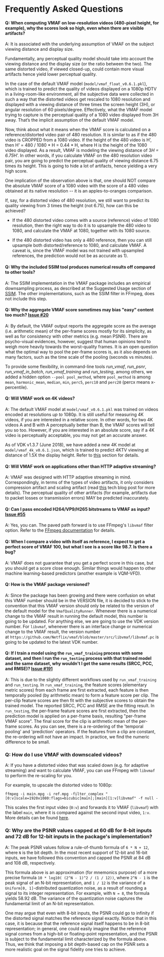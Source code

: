 # Frequently Asked Questions

#### Q: When computing VMAF on low-resolution videos (480-pixel height, for example), why the scores look so high, even when there are visible artifacts?

A: It is associated with the underlying assumption of VMAF on the subject viewing distance and display size.

Fundamentally, any perceptual quality model should take into account the viewing distance and the display size (or the ratio between the two). The same distorted video, if viewed closed-up, could contain more visual artifacts hence yield lower perceptual quality.

In the case of the default VMAF model (`model/vmaf_float_v0.6.1.pkl`), which is trained to predict the quality of videos displayed on a 1080p HDTV in a living-room-like environment, all the subjective data were collected in such a way that the distorted videos get rescaled to 1080 resolution and displayed with a viewing distance of three times the screen height (3H), or angular resolution of 60 pixels/degree. Effectively, what the VMAF model trying to capture is the perceptual quality of a 1080 video displayed from 3H away. That’s the implicit assumption of the default VMAF model.

Now, think about what it means when the VMAF score is calculated on a reference/distorted video pair of 480 resolution. It is similar to as if the 480 video is CROPPED from a 1080 video. If the height of the 480 video is H’, then H’ = 480 / 1080 * H = 0.44 * H, where H is the height of the 1080 video displayed. As a result, VMAF is modeling the viewing distance of 3*H = 6.75*H’. In other words, if you calculate VMAF on the 480 resolution video pair, you are going to predict the perceptual quality of viewing distance 6.75 times its height. This is going to hide a lot of artifacts, hence yielding a very high score. 

One implication of the observation above is that, one should NOT compare the absolute VMAF score of a 1080 video with the score of a 480 video obtained at its native resolution -- it is an apples-to-oranges comparison.

If, say, for a distorted video of 480 resolution, we still want to predict its quality viewing from 3 times the height (not 6.75), how can this be achieved? 

- If the 480 distorted video comes with a source (reference) video of 1080 resolution, then the right way to do it is to upsample the 480 video to 1080, and calculate the VMAF at 1080, together with its 1080 source.

- If the 480 distorted video has only a 480 reference, then you can still upsample both distorted/reference to 1080, and calculate VMAF. A caveat is, since the VMAF model was not trained with upsampled references, the prediction would not be as accurate as 1).

#### Q: Why the included SSIM tool produces numerical results off compared to other tools?

A: The SSIM implementation in the VMAF package includes an empirical downsampling process, as described at the Suggested Usage section of [SSIM](https://ece.uwaterloo.ca/~z70wang/research/ssim/). The other implementations, such as the SSIM filter in FFmpeg, does not include this step.

#### Q: Why the aggregate VMAF score sometimes may bias "easy" content too much? [Issue #20](https://github.com/Netflix/vmaf/issues/20)

A: By default, the VMAF output reports the aggregate score as the average (i.e. arithmetic mean) of the per-frame scores mostly for its simplicity, as well as for consistency with other metrics (e.g. mean PSNR). There are psycho-visual evidences, however, suggest that human opinions tend to weigh more heavily towards the worst-quality frames. It is an open question what the optimal way to pool the per-frame scores is, as it also depends on many factors, such as the time scale of the pooling (seconds vs minutes).

To provide some flexibility, in command-line tools *run_vmaf*, *run_psnr*, *run_vmaf_in_batch*, *run_vmaf_training* and *run_testing*, among others, we added a hidden option `--pool pool_method`, where `pool_method` is among `mean`, `harmonic_mean`, `median`, `min`, `perc5`, `perc10` and `perc20` (percx means x-percentile).

#### Q: Will VMAF work on 4K videos?

A: The default VMAF model at `model/vmaf_v0.6.1.pkl` was trained on videos encoded at resolutions *up to* 1080p. It is still useful for measuring 4K videos, if you are interested in a relative score. In other words, for two 4K videos A and B with A perceptually better than B, the VMAF scores will tell you so too. However, if you are interested in an absolute score, say if a 4K video is perceptually acceptable, you may not get an accurate answer.

As of VDK v1.3.7 (June 2018), we have added a new 4K model at `model/vmaf_4k_v0.6.1.json`, which is trained to predict 4KTV viewing at distance of 1.5X the display height. Refer to [this](resource/doc/models.md/#predict-quality-on-a-4ktv-screen-at-15h) section for details.

#### Q: Will VMAF work on applications other than HTTP adaptive streaming?

A: VMAF was designed with HTTP adaptive streaming in mind. Correspondingly, in terms of the types of video artifacts, it only considers compression artifact and scaling artifact (read [this](http://techblog.netflix.com/2016/06/toward-practical-perceptual-video.html) tech blog post for more details). The perceptual quality of other artifacts (for example, artifacts due to packet losses or transmission errors) MAY be predicted inaccurately.

#### Q: Can I pass encoded H264/VP9/H265 bitstreams to VMAF as input? [Issue #55](https://github.com/Netflix/vmaf/issues/55)

A: Yes, you can. The paved path forward is to use FFmpeg's `libvmaf` filter option. Refer to the [FFmpeg documentation](resource/doc/ffmpeg.md) for details.

#### Q: When I compare a video with itself as reference, I expect to get a perfect score of VMAF 100, but what I see is a score like 98.7. Is there a bug?

A: VMAF does not guarantee that you get a perfect score in this case, but you should get a score close enough. Similar things would happen to other machine learning-based predictors (another example is VQM-VFD).

#### Q: How is the VMAF package versioned?

A: Since the package has been growing and there were confusion on what this VMAF number should be in the VERSION file, it is decided to stick to the convention that this VMAF version should only be related to the version of the default model for the `VmafQualityRunner`. Whenever there is a numerical change to the VMAF result in running the default model, this number is going to be updated. For anything else, we are going to use the VDK version number. For `libvmaf`, whenever there is an interface change or numerical change to the VMAF result, the version number at `https://github.com/Netflix/vmaf/blob/master/src/libvmaf/libvmaf.pc` is going to be updated to the latest VDK number.

#### Q: If I train a model using the `run_vmaf_training` process with some dataset, and then I run the `run_testing` process with that trained model and the same dataset, why wouldn't I get the same results (SRCC, PCC, and RMSE)? [Issue #191](https://github.com/Netflix/vmaf/issues/191)

A: This is due to the slightly different workflows used by `run_vmaf_training` and `run_testing`. In `run_vmaf_training`, the feature scores (elementary metric scores) from each frame are first extracted,  each feature is then temporally pooled (by arithmetic mean) to form a feature score per clip. The per-clip feature scores are then fit with the subjective scores to obtain the trained model. The reported SRCC, PCC and RMSE are the fitting result. In `run_testing`, the per-frame feature scores are first extracted, then the prediction model is applied on a per-frame basis, resulting "per-frame VMAF score". The final score for the clip is arithmetic mean of the per-frame scores. As you can see, there is a re-ordering of the 'temporal pooling' and 'prediction' operators. If the features from a clip are constant, the re-ordering will not have an impact. In practice, we find the numeric difference to be small.

### Q: How do I use VMAF with downscaled videos?

A: If you have a distorted video that was scaled down (e.g. for adaptive streaming) and want to calculate VMAF, you can use FFmpeg with `libvmaf` to perform the re-scaling for you.

For example, to upscale the distorted video to 1080p:

```
ffmpeg -i main.mpg -i ref.mpg -filter_complex "[0:v]scale=1920x1080:flags=bicubic[main];[main][1:v]libvmaf" -f null -
```

This scales the first input video (`0:v`) and forwards it to VMAF (`libvmaf`) with the label `main`, where it is compared against the second input video, `1:v`. More details can be found [here](resource/doc/ffmpeg.md).

### Q: Why are the PSNR values capped at 60 dB for 8-bit inputs and 72 dB for 12-bit inputs in the package's implementation?

A: The peak PSNR values follow a rule-of-thumb formula of `6 * N + 12`, where `N` is the bit depth. In the most recent support of 12-bit and 16-bit inputs, we have followed this convention and capped the PSNR at 84 dB and 108 dB, respectively.

This formula above is an approximation (for mnemonics purpose) of a more precise formula `10 * log10( (2^N - 1)^2 / (1 / 12))`, where `2^N - 1` is the peak signal of an N-bit representation, and `1 / 12` is the variance of a `Uniform[0, 1]`-distributed quantization noise, as a result of rounding a signal to its integer representation. For example, with `N = 8`, the formula yields 58.92 dB. The variance of the quantization noise captures the fundamental limit of an N-bit representation.

One may argue that even with 8-bit inputs, the PSNR could go to infinity if the distorted signal matches the reference signal exactly. Notice that in this case, it is because that the reference signal itself happens to be in 8-bit representation; in general, one could easily imagine that the reference signal comes from a high-bit or floating-point representation, and the PSNR is subject to the fundamental limit characterized by the formula above. Thus, we think that imposing a bit depth-based cap on the PSNR sets a more realistic goal on the signal fidelity one tries to achieve.
